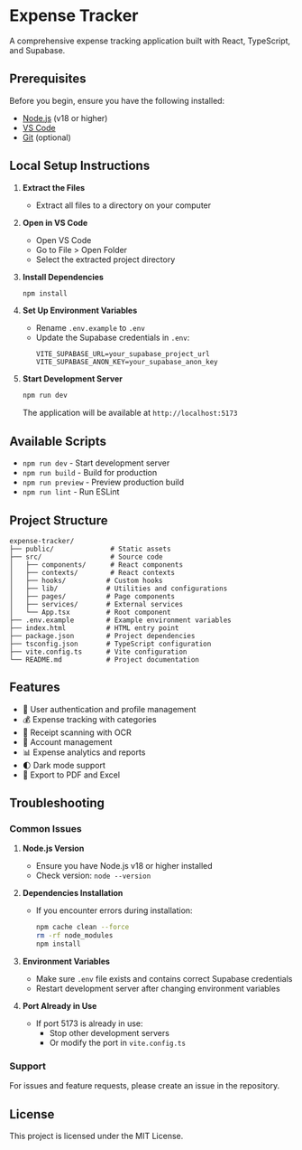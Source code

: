 # Expense Tracker

A comprehensive expense tracking application built with React, TypeScript, and Supabase.

## Prerequisites

Before you begin, ensure you have the following installed:
- [Node.js](https://nodejs.org/) (v18 or higher)
- [VS Code](https://code.visualstudio.com/)
- [Git](https://git-scm.com/) (optional)

## Local Setup Instructions

1. **Extract the Files**
   - Extract all files to a directory on your computer

2. **Open in VS Code**
   - Open VS Code
   - Go to File > Open Folder
   - Select the extracted project directory

3. **Install Dependencies**
   ```bash
   npm install
   ```

4. **Set Up Environment Variables**
   - Rename `.env.example` to `.env`
   - Update the Supabase credentials in `.env`:
     ```
     VITE_SUPABASE_URL=your_supabase_project_url
     VITE_SUPABASE_ANON_KEY=your_supabase_anon_key
     ```

5. **Start Development Server**
   ```bash
   npm run dev
   ```
   The application will be available at `http://localhost:5173`

## Available Scripts

- `npm run dev` - Start development server
- `npm run build` - Build for production
- `npm run preview` - Preview production build
- `npm run lint` - Run ESLint

## Project Structure

```
expense-tracker/
├── public/              # Static assets
├── src/                 # Source code
│   ├── components/      # React components
│   ├── contexts/        # React contexts
│   ├── hooks/          # Custom hooks
│   ├── lib/            # Utilities and configurations
│   ├── pages/          # Page components
│   ├── services/       # External services
│   └── App.tsx         # Root component
├── .env.example        # Example environment variables
├── index.html          # HTML entry point
├── package.json        # Project dependencies
├── tsconfig.json       # TypeScript configuration
├── vite.config.ts      # Vite configuration
└── README.md           # Project documentation
```

## Features

- 👤 User authentication and profile management
- 💰 Expense tracking with categories
- 📸 Receipt scanning with OCR
- 🏦 Account management
- 📊 Expense analytics and reports
- 🌓 Dark mode support
- 📑 Export to PDF and Excel

## Troubleshooting

### Common Issues

1. **Node.js Version**
   - Ensure you have Node.js v18 or higher installed
   - Check version: `node --version`

2. **Dependencies Installation**
   - If you encounter errors during installation:
     ```bash
     npm cache clean --force
     rm -rf node_modules
     npm install
     ```

3. **Environment Variables**
   - Make sure `.env` file exists and contains correct Supabase credentials
   - Restart development server after changing environment variables

4. **Port Already in Use**
   - If port 5173 is already in use:
     - Stop other development servers
     - Or modify the port in `vite.config.ts`

### Support

For issues and feature requests, please create an issue in the repository.

## License

This project is licensed under the MIT License.